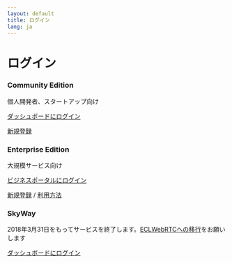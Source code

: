 ```yaml
---
layout: default
title: ログイン
lang: ja
---
```


# ログイン

<div id="login-div" class="row">
  <div class="col-12 col-md-6 col-lg-4">
    <div class="card h-100">
      <div class="card-block">
        <h3 class="card-title">Community Edition</h3>
        <p class="card-text">個人開発者、スタートアップ向け</p>
        <p><a href="#" class="btn btn-primary">ダッシュボードにログイン</a></p>
        <p class="m-0"><a href="#">新規登録</a></p>
      </div>
    </div>
  </div>
  <div class="col-12 col-md-6 col-lg-4">
    <div class="card h-100">
      <div class="card-block">
        <h3 class="card-title">Enterprise Edition</h3>
        <p class="card-text">大規模サービス向け</p>
        <p><a href="https://b-portal.ntt.com/icp_auth/i0001/default/MailaddressInputDisplay.action" class="btn btn-secondary">ビジネスポータルにログイン</a></p>
        <p class="m-0"><a href="./contactus.html">新規登録</a> / <a href="https://ecl.ntt.com/documents/tutorials/rsts/CustomerPortal/index.html">利用方法</a></p>
      </div>
    </div>
  </div>
  <div class="col-12 col-md-6 col-lg-4">
    <div class="card h-100">
      <div class="card-block">
        <h3 class="card-title">SkyWay</h3>
        <p class="card-text">2018年3月31日をもってサービスを終了します。<a href="./migration.html">ECLWebRTCへの移行</a>をお願いします</p>
        <p><a href="#" class="btn btn-secondary">ダッシュボードにログイン</a></p>
      </div>
    </div>
  </div>
</div>
